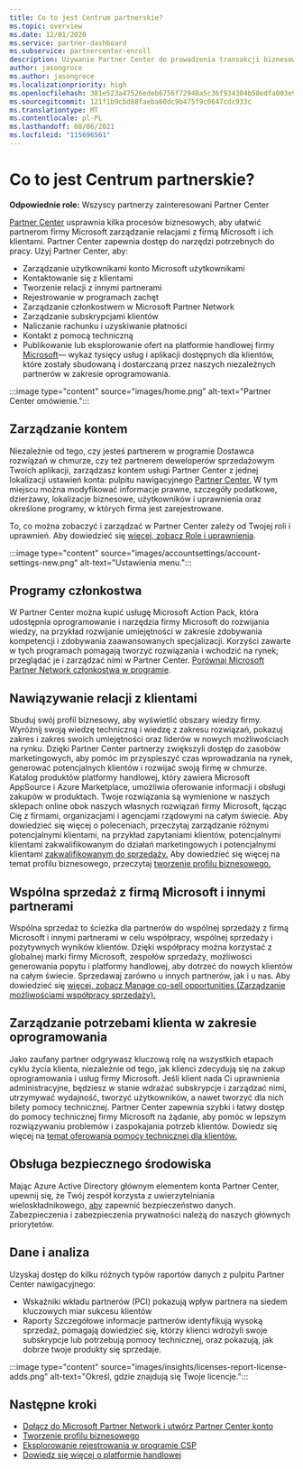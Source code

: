 ```yaml
---
title: Co to jest Centrum partnerskie?
ms.topic: overview
ms.date: 12/01/2020
ms.service: partner-dashboard
ms.subservice: partnercenter-enroll
description: Używanie Partner Center do prowadzenia transakcji biznesowych z firmą Microsoft i klientami
author: jasongroce
ms.author: jasongroce
ms.localizationpriority: high
ms.openlocfilehash: 381e523a47526edeb6756f72948a5c36f934304b58edfa003e9f2dad482224f1
ms.sourcegitcommit: 121f1b9cbd88faeba60dc9b475f9c0647cdc933c
ms.translationtype: MT
ms.contentlocale: pl-PL
ms.lasthandoff: 08/06/2021
ms.locfileid: "115696561"
---
```

# <a name="what-is-partner-center"></a>Co to jest Centrum partnerskie?

**Odpowiednie role:** Wszyscy partnerzy zainteresowani Partner Center

[Partner Center](https://partner.microsoft.com/dashboard/home) usprawnia kilka procesów biznesowych, aby ułatwić partnerom firmy Microsoft zarządzanie relacjami z firmą Microsoft i ich klientami. Partner Center zapewnia dostęp do narzędzi potrzebnych do pracy. Użyj Partner Center, aby:

- Zarządzanie użytkownikami konto Microsoft użytkownikami
- Kontaktowanie się z klientami
- Tworzenie relacji z innymi partnerami
- Rejestrowanie w programach zachęt
- Zarządzanie członkostwem w Microsoft Partner Network
- Zarządzanie subskrypcjami klientów
- Naliczanie rachunku i uzyskiwanie płatności
- Kontakt z pomocą techniczną
- Publikowanie lub eksplorowanie ofert na platformie handlowej firmy [Microsoft](/azure/marketplace)— wykaz tysięcy usług i aplikacji dostępnych dla klientów, które zostały sbudowaną i dostarczaną przez naszych niezależnych partnerów w zakresie oprogramowania.

:::image type="content" source="images/home.png" alt-text="Partner Center omówienie.":::

## <a name="manage-your-account"></a>Zarządzanie kontem

Niezależnie od tego, czy jesteś partnerem w programie Dostawca rozwiązań w chmurze, czy też partnerem deweloperów sprzedażowym Twoich aplikacji, zarządzasz kontem usługi Partner Center z jednej lokalizacji ustawień konta: pulpitu nawigacyjnego [Partner Center.](https://partner.microsoft.com/dashboard/home) W tym miejscu można modyfikować informacje prawne, szczegóły podatkowe, dzierżawy, lokalizacje biznesowe, użytkowników i uprawnienia oraz określone programy, w których firma jest zarejestrowane.

To, co można zobaczyć i zarządzać w Partner Center zależy od Twojej roli i uprawnień. Aby dowiedzieć się [więcej, zobacz Role i uprawnienia](permissions-overview.md).

:::image type="content" source="images/accountsettings/account-settings-new.png" alt-text="Ustawienia menu.":::

## <a name="membership-programs"></a>Programy członkostwa

W Partner Center można kupić usługę Microsoft Action Pack, która udostępnia oprogramowanie i narzędzia firmy Microsoft do rozwijania wiedzy, na przykład rozwijanie umiejętności w zakresie zdobywania kompetencji i zdobywania zaawansowanych specjalizacji. Korzyści zawarte w tych programach pomagają tworzyć rozwiązania i wchodzić na rynek; przeglądać je i zarządzać nimi w Partner Center. [Porównaj Microsoft Partner Network członkostwa w programie](https://partner.microsoft.com/membership/compare-offers).

## <a name="connect-with-customers"></a>Nawiązywanie relacji z klientami

Sbuduj swój profil biznesowy, aby wyświetlić obszary wiedzy firmy. Wyróżnij swoją wiedzę techniczną i wiedzę z zakresu rozwiązań, pokazuj zakres i zakres swoich umiejętności oraz liderów w nowych możliwościach na rynku. Dzięki Partner Center partnerzy zwiększyli dostęp do zasobów marketingowych, aby pomóc im przyspieszyć czas wprowadzania na rynek, generować potencjalnych klientów i rozwijać swoją firmę w chmurze. Katalog produktów platformy handlowej, który zawiera Microsoft AppSource i Azure Marketplace, umożliwia oferowanie informacji i obsługi zakupów w produktach. Twoje rozwiązania są wymienione w naszych sklepach online obok naszych własnych rozwiązań firmy Microsoft, łącząc Cię z firmami, organizacjami i agencjami rządowymi na całym świecie. Aby dowiedzieć się więcej o poleceniach, przeczytaj zarządzanie różnymi potencjalnymi klientami, na przykład zapytaniami klientów, potencjalnymi klientami zakwalifikowanym do działań marketingowych i potencjalnymi klientami [zakwalifikowanym do sprzedaży.](manage-leads.md) Aby dowiedzieć się więcej na temat profilu biznesowego, przeczytaj [tworzenie profilu biznesowego.](create-a-marketing-profile.md)

## <a name="co-sell-with-microsoft-and-other-partners"></a>Wspólna sprzedaż z firmą Microsoft i innymi partnerami

Wspólna sprzedaż to ścieżka dla partnerów do wspólnej sprzedaży z firmą Microsoft i innymi partnerami w celu współpracy, wspólnej sprzedaży i pozytywnych wyników klientów. Dzięki współpracy można korzystać z globalnej marki firmy Microsoft, zespołów sprzedaży, możliwości generowania popytu i platformy handlowej, aby dotrzeć do nowych klientów na całym świecie. Sprzedawaj zarówno u innych partnerów, jak i u nas. Aby dowiedzieć się [więcej, zobacz Manage co-sell opportunities (Zarządzanie możliwościami współpracy sprzedaży).](manage-co-sell-opportunities.md)

## <a name="manage-customer-software-needs"></a>Zarządzanie potrzebami klienta w zakresie oprogramowania

Jako zaufany partner odgrywasz kluczową rolę na wszystkich etapach cyklu życia klienta, niezależnie od tego, jak klienci zdecydują się na zakup oprogramowania i usług firmy Microsoft. Jeśli klient nada Ci uprawnienia administracyjne, będziesz w stanie wdrażać subskrypcje i zarządzać nimi, utrzymywać wydajność, tworzyć użytkowników, a nawet tworzyć dla nich bilety pomocy technicznej. Partner Center zapewnia szybki i łatwy dostęp do pomocy technicznej firmy Microsoft na żądanie, aby pomóc w lepszym rozwiązywaniu problemów i zaspokajania potrzeb klientów. Dowiedz się więcej na [temat oferowania pomocy technicznej dla klientów.](customer-support.md)

## <a name="maintain-a-secure-environment"></a>Obsługa bezpiecznego środowiska

Mając Azure Active Directory głównym elementem konta Partner Center, upewnij się, że Twój zespół korzysta z uwierzytelniania wieloskładnikowego, [aby](partner-security-requirements-mandating-mfa.md) zapewnić bezpieczeństwo danych. Zabezpieczenia i zabezpieczenia prywatności należą do naszych głównych priorytetów.

## <a name="data-and-analytics"></a>Dane i analiza

Uzyskaj dostęp do kilku różnych typów raportów danych z pulpitu Partner Center nawigacyjnego:

- Wskaźniki wkładu partnerów (PCI) pokazują wpływ partnera na siedem kluczowych miar sukcesu klientów
- Raporty Szczegółowe informacje partnerów identyfikują wysoką sprzedaż, pomagają dowiedzieć się, którzy klienci wdrożyli swoje subskrypcje lub potrzebują pomocy technicznej, oraz pokazują, jak dobrze twoje produkty się sprzedaje.

:::image type="content" source="images/insights/licenses-report-license-adds.png" alt-text="Określ, gdzie znajdują się Twoje licencje.":::

## <a name="next-steps"></a>Następne kroki

- [Dołącz do Microsoft Partner Network i utwórz Partner Center konto](mpn-create-a-partner-center-account.md)
- [Tworzenie profilu biznesowego](create-a-marketing-profile.md)
- [Eksplorowanie rejestrowania w programie CSP](csp-overview.md)
- [Dowiedz się więcej o platformie handlowej](csp-commercial-marketplace-overview.md)
